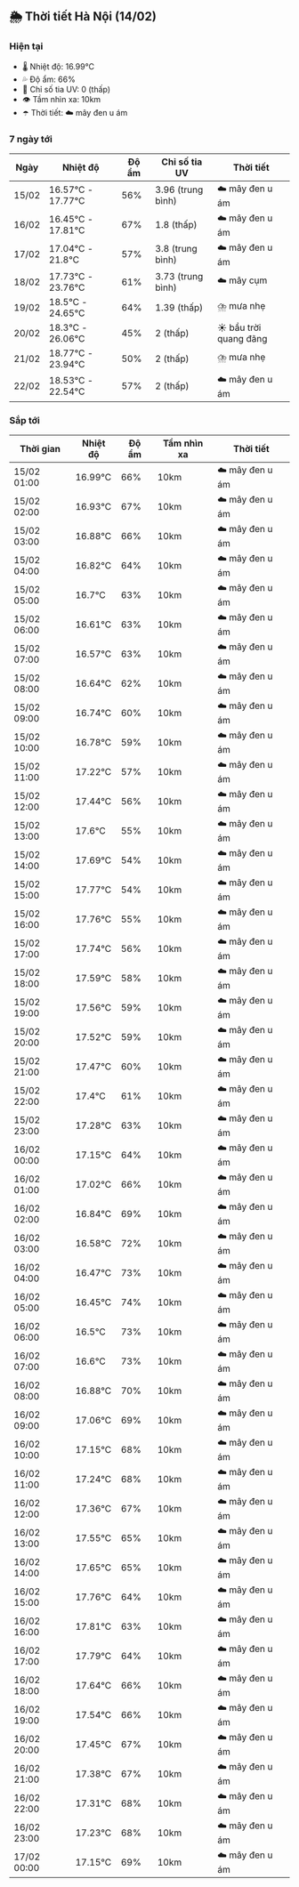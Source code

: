 ## 🌦️ Thời tiết Hà Nội (14/02)

### Hiện tại

- 🌡️ Nhiệt độ: 16.99℃
- 💦 Độ ẩm: 66%
- 🌟 Chỉ số tia UV: 0 (thấp)
- 👁️ Tầm nhìn xa: 10km
- ☂️ Thời tiết: ☁️ mây đen u ám

### 7 ngày tới

| Ngày | Nhiệt độ | Độ ẩm | Chỉ số tia UV | Thời tiết |
| --- | --- | --- | --- | --- |
| 15/02 | 16.57℃ - 17.77℃ | 56% | 3.96 (trung bình) | ☁️ mây đen u ám |
| 16/02 | 16.45℃ - 17.81℃ | 67% | 1.8 (thấp) | ☁️ mây đen u ám |
| 17/02 | 17.04℃ - 21.8℃ | 57% | 3.8 (trung bình) | ☁️ mây đen u ám |
| 18/02 | 17.73℃ - 23.76℃ | 61% | 3.73 (trung bình) | ☁️ mây cụm |
| 19/02 | 18.5℃ - 24.65℃ | 64% | 1.39 (thấp) | ⛈️ mưa nhẹ |
| 20/02 | 18.3℃ - 26.06℃ | 45% | 2 (thấp) | ☀️ bầu trời quang đãng |
| 21/02 | 18.77℃ - 23.94℃ | 50% | 2 (thấp) | ⛈️ mưa nhẹ |
| 22/02 | 18.53℃ - 22.54℃ | 57% | 2 (thấp) | ☁️ mây đen u ám |

### Sắp tới

| Thời gian | Nhiệt độ | Độ ẩm | Tầm nhìn xa | Thời tiết |
| --- | --- | --- | --- | --- |
| 15/02 01:00 | 16.99℃ | 66% | 10km | ☁️ mây đen u ám |
| 15/02 02:00 | 16.93℃ | 67% | 10km | ☁️ mây đen u ám |
| 15/02 03:00 | 16.88℃ | 66% | 10km | ☁️ mây đen u ám |
| 15/02 04:00 | 16.82℃ | 64% | 10km | ☁️ mây đen u ám |
| 15/02 05:00 | 16.7℃ | 63% | 10km | ☁️ mây đen u ám |
| 15/02 06:00 | 16.61℃ | 63% | 10km | ☁️ mây đen u ám |
| 15/02 07:00 | 16.57℃ | 63% | 10km | ☁️ mây đen u ám |
| 15/02 08:00 | 16.64℃ | 62% | 10km | ☁️ mây đen u ám |
| 15/02 09:00 | 16.74℃ | 60% | 10km | ☁️ mây đen u ám |
| 15/02 10:00 | 16.78℃ | 59% | 10km | ☁️ mây đen u ám |
| 15/02 11:00 | 17.22℃ | 57% | 10km | ☁️ mây đen u ám |
| 15/02 12:00 | 17.44℃ | 56% | 10km | ☁️ mây đen u ám |
| 15/02 13:00 | 17.6℃ | 55% | 10km | ☁️ mây đen u ám |
| 15/02 14:00 | 17.69℃ | 54% | 10km | ☁️ mây đen u ám |
| 15/02 15:00 | 17.77℃ | 54% | 10km | ☁️ mây đen u ám |
| 15/02 16:00 | 17.76℃ | 55% | 10km | ☁️ mây đen u ám |
| 15/02 17:00 | 17.74℃ | 56% | 10km | ☁️ mây đen u ám |
| 15/02 18:00 | 17.59℃ | 58% | 10km | ☁️ mây đen u ám |
| 15/02 19:00 | 17.56℃ | 59% | 10km | ☁️ mây đen u ám |
| 15/02 20:00 | 17.52℃ | 59% | 10km | ☁️ mây đen u ám |
| 15/02 21:00 | 17.47℃ | 60% | 10km | ☁️ mây đen u ám |
| 15/02 22:00 | 17.4℃ | 61% | 10km | ☁️ mây đen u ám |
| 15/02 23:00 | 17.28℃ | 63% | 10km | ☁️ mây đen u ám |
| 16/02 00:00 | 17.15℃ | 64% | 10km | ☁️ mây đen u ám |
| 16/02 01:00 | 17.02℃ | 66% | 10km | ☁️ mây đen u ám |
| 16/02 02:00 | 16.84℃ | 69% | 10km | ☁️ mây đen u ám |
| 16/02 03:00 | 16.58℃ | 72% | 10km | ☁️ mây đen u ám |
| 16/02 04:00 | 16.47℃ | 73% | 10km | ☁️ mây đen u ám |
| 16/02 05:00 | 16.45℃ | 74% | 10km | ☁️ mây đen u ám |
| 16/02 06:00 | 16.5℃ | 73% | 10km | ☁️ mây đen u ám |
| 16/02 07:00 | 16.6℃ | 73% | 10km | ☁️ mây đen u ám |
| 16/02 08:00 | 16.88℃ | 70% | 10km | ☁️ mây đen u ám |
| 16/02 09:00 | 17.06℃ | 69% | 10km | ☁️ mây đen u ám |
| 16/02 10:00 | 17.15℃ | 68% | 10km | ☁️ mây đen u ám |
| 16/02 11:00 | 17.24℃ | 68% | 10km | ☁️ mây đen u ám |
| 16/02 12:00 | 17.36℃ | 67% | 10km | ☁️ mây đen u ám |
| 16/02 13:00 | 17.55℃ | 65% | 10km | ☁️ mây đen u ám |
| 16/02 14:00 | 17.65℃ | 65% | 10km | ☁️ mây đen u ám |
| 16/02 15:00 | 17.76℃ | 64% | 10km | ☁️ mây đen u ám |
| 16/02 16:00 | 17.81℃ | 63% | 10km | ☁️ mây đen u ám |
| 16/02 17:00 | 17.79℃ | 64% | 10km | ☁️ mây đen u ám |
| 16/02 18:00 | 17.64℃ | 66% | 10km | ☁️ mây đen u ám |
| 16/02 19:00 | 17.54℃ | 66% | 10km | ☁️ mây đen u ám |
| 16/02 20:00 | 17.45℃ | 67% | 10km | ☁️ mây đen u ám |
| 16/02 21:00 | 17.38℃ | 67% | 10km | ☁️ mây đen u ám |
| 16/02 22:00 | 17.31℃ | 68% | 10km | ☁️ mây đen u ám |
| 16/02 23:00 | 17.23℃ | 68% | 10km | ☁️ mây đen u ám |
| 17/02 00:00 | 17.15℃ | 69% | 10km | ☁️ mây đen u ám |

